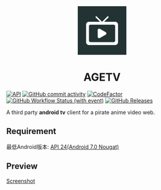 <div align="center">
  <img src="app/src/main/ic_launcher-playstore.png" width="128px" height="128px"/>
  <h1>AGETV</h1>
</div>

[![API](https://img.shields.io/badge/API-24%2B-yellow.svg?style=flat&logo=android)](https://developer.android.com/about/versions/nougat)
[![GitHub commit activity](https://img.shields.io/github/commit-activity/m/muedsa/AGETV?logo=github)](https://github.com/muedsa/AGETV/commits/main)
[![CodeFactor](https://www.codefactor.io/repository/github/muedsa/agetv/badge)](https://www.codefactor.io/repository/github/muedsa/agetv)
[![GitHub Workflow Status (with event)](https://img.shields.io/github/actions/workflow/status/muedsa/AGETV/android.yml)](https://github.com/muedsa/AGETV/actions)
[![GitHub Releases](https://img.shields.io/github/downloads/muedsa/AGETV/total?logo=github)](https://github.com/muedsa/AGETV/releases)

A third party **android tv** client for a pirate anime video web.  

## Requirement
最低Android版本: [API 24(Android 7.0 Nougat)](https://developer.android.com/about/versions/nougat)

## Preview
[Screenshot](/screenshots/SCREENSHOT.md)  
